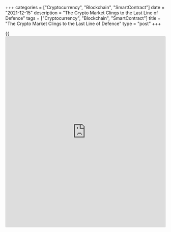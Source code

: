 +++
categories = ["Cryptocurrency", "Blockchain", "SmartContract"]
date = "2021-12-15"
description = "The Crypto Market Clings to the Last Line of Defence"
tags = ["Cryptocurrency", "Blockchain", "SmartContract"]
title = "The Crypto Market Clings to the Last Line of Defence"
type = "post"
+++

{{<iframe id="large-banner" src="https://www.bounty.group/#slide=28.0" width="100%" height="600" scrolling="no" style="border: 0px solid rgb(216, 221, 230); border-radius: 3px;">}}

Bitcoin continues to cling to its 200-day simple moving average, calming
the entire crypto market. In the past 24 hours, the total value of all
cryptocurrencies rose 3.3% to $2.19 trillion. The Fear and Greed Index
rose 7 points to 28, which it was a week ago.

![The Crypto Market Clings to the Last Line of Defence][1]

Bitcoin has stabilised near the $48K level, keeping almost equal chances
for gains and declines. A meaningful move away from the 200-day moving
average line in one direction or the other promises to kick-start a
strong momentum.  
Today the financial markets are wary of the words of the Fed Chairman
and the comments of the FOMC. Deviations from expectations can affect
the whole financial world, including [bitcoin](https://www.letsplayfx.com/blog/forex-for-bitcoin/). And through it, the entire
spectrum of cryptocurrencies.

![The Crypto Market Clings to the Last Line of Defence][2]

Ether has been showing close to zero momentum since the start of the
day, remaining at $3850. On the chart, it is easy to see the activation
of the bears near the 50-day moving average: a sharp breakdown in early
December when this line became a resistance.

The significant exception was the DOGE. The coin soared more than 40%
after Musk tweeted that Tesla was considering selling merchandise for
this coin. The explosive growth here is more of a secondary effect of
its low liquidity and knee-jerk reaction to the message of Twitter’s
chief influencer. Overall, there is also a downtrend here, which has
taken 40% off the price from November 8th.

![The Crypto Market Clings to the Last Line of Defence][3]

However, taking a step back, it is still worth remaining cautious about
expectations from the Fed and market dynamics after the announcement.
Bitcoin’s technical support and Ether’s attempts to hold near $4000 are
more likely to be buyers’ last hope of maintaining the illusion of a
bull market.

Overall, however, cryptocurrencies have been in a downtrend for more
than a month now. These are not sharp dips and short squeezes but
methodical selling by funds, as they are very similar to the dynamics of
traditional markets. Other coins, where there are few market
professionals, have a general downward trend.

_Source:[FXPro][4]_

   1. /files/downloads/3/0/5/305f1040d1c3e4e2df46195c02364dcd_4fa88055809ff672513145eee71d7e03.png
   2. /files/downloads/a/f/3/af3e4858b1f363965af649fd4e9546c2_86d51cac02fa1c83a39fb6db89ae9ad2.png
   3. /files/downloads/2/6/b/26bc2c9bccd6ad464daf90767dffa5c5_93531277c465cb0e2aa2f540b87ba9b1.png
   4. /geturl/index/d0ecd838630278d8185229a12eca55839bf0ae6a/